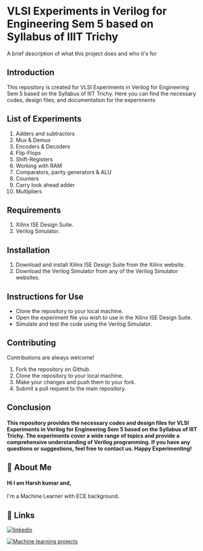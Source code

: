 
# VLSI Experiments in Verilog for Engineering Sem 5 based on Syllabus of IIIT Trichy


A brief description of what this project does and who it's for


## Introduction


This repository is created for VLSI Experiments in Verilog for Engineering Sem 5 based on the Syllabus of IIIT Trichy. Here you can find the necessary codes, design files, and documentation for the experiments


## List of Experiments


1. Adders and subtractors
2. Mux & Demux
2. Encoders & Decoders
2. Flip-Flops
2. Shift-Registers
2. Working with RAM
2. Comparators, parity generators & ALU
2. Counters
2. Carry look ahead adder
2. Multipliers
## Requirements

1. Xilinx ISE Design Suite.
2. Verilog Simulator.
## Installation

1. Download and install Xilinx ISE Design Suite from the Xilinx website.
2. Download the Verilog Simulator from any of the Verilog Simulator websites.    
## Instructions for Use

- Clone the repository to your local machine.
- Open the experiment file you wish to use in the Xilinx ISE Design Suite.
- Simulate and test the code using the Verilog Simulator.
## Contributing

Contributions are always welcome!

1. Fork the repository on Github.
2. Clone the repository to your local machine.
3. Make your changes and push them to your fork.
4. Submit a pull request to the main repository.
## Conclusion

#### This repository provides the necessary codes and design files for VLSI Experiments in Verilog for Engineering Sem 5 based on the Syllabus of IIIT Trichy. The experiments cover a wide range of topics and provide a comprehensive understanding of Verilog programming. If you have any questions or suggestions, feel free to contact us. Happy Experimenting!




## 🚀 About Me
#### Hi I am Harsh kumar and, 
I'm a Machine Learner with ECE background.


## 🔗 Links

[![linkedin](https://img.shields.io/badge/linkedin-0A66C2?style=for-the-badge&logo=linkedin&logoColor=white)](https://www.linkedin.com/in/harsh-kumar-606232228)

[![Machine learning projects](https://img.shields.io/badge/machine%20learning-projects-lightgrey)](https://github.com/harsh-kmr/ml_projects/tree/master/project)
